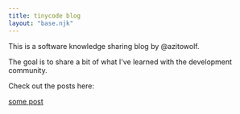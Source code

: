 ```yaml
---
title: tinycode blog
layout: "base.njk"
---
```


This is a software knowledge sharing blog by @azitowolf.

The goal is to share a bit of what I've learned with the development community.

Check out the posts here:

<a href="posts/how-do-jss-sitecore-basic-placeholders-work/">some post</a>